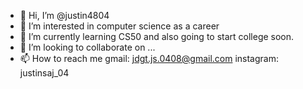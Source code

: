 - 👋 Hi, I’m @justin4804
- 👀 I’m interested in computer science as a career
- 🌱 I’m currently learning CS50 and also going to start college soon.
- 💞️ I’m looking to collaborate on ...
- 📫 How to reach me gmail: jdgt.js.0408@gmail.com
                  instagram: justinsaj_04

<!---
justin4804/justin4804 is a ✨ special ✨ repository because its `README.md` (this file) appears on your GitHub profile.
You can click the Preview link to take a look at your changes.
--->
